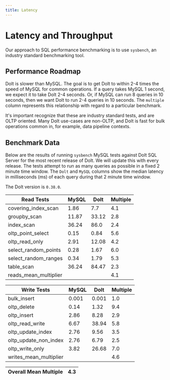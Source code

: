 ```yaml
---
title: Latency
---
```


# Latency and Throughput

Our approach to SQL performance benchmarking is to use `sysbench`, an
industry standard benchmarking tool.

## Performance Roadmap

Dolt is slower than MySQL. The goal is to get Dolt to within 2-4 times
the speed of MySQL for common operations. If a query takes MySQL 1
second, we expect it to take Dolt 2-4 seconds. Or, if MySQL can run 8
queries in 10 seconds, then we want Dolt to run 2-4 queries in 10
seconds. The `multiple` column represents this relationship with
regard to a particular benchmark.

It's important recognize that these are industry standard tests, and
are OLTP oriented. Many Dolt use-cases are non-OLTP, and Dolt is fast
for bulk operations common in, for example, data pipeline contexts.

## Benchmark Data

Below are the results of running `sysbench` MySQL tests against Dolt
SQL Server for the most recent release of Dolt. We will update this
with every release. The tests attempt to run as many queries as
possible in a fixed 2 minute time window. The `Dolt` and `MySQL`
columns show the median latency in milliseconds (ms) of each query 
during that 2 minute time window.

The Dolt version is `0.38.0`.
<!-- START_LATENCY_RESULTS_TABLE -->
|       Read Tests        | MySQL | Dolt  | Multiple |
|-------------------------|-------|-------|----------|
| covering\_index\_scan   |  1.86 |   7.7 |      4.1 |
| groupby\_scan           | 11.87 | 33.12 |      2.8 |
| index\_scan             | 36.24 |  86.0 |      2.4 |
| oltp\_point\_select     |  0.15 |  0.84 |      5.6 |
| oltp\_read\_only        |  2.91 | 12.08 |      4.2 |
| select\_random\_points  |  0.28 |  1.67 |      6.0 |
| select\_random\_ranges  |  0.34 |  1.79 |      5.3 |
| table\_scan             | 36.24 | 84.47 |      2.3 |
| reads\_mean\_multiplier |       |       |      4.1 |

|       Write Tests        | MySQL | Dolt  | Multiple |
|--------------------------|-------|-------|----------|
| bulk\_insert             | 0.001 | 0.001 |      1.0 |
| oltp\_delete             |  0.14 |  1.32 |      9.4 |
| oltp\_insert             |  2.86 |  8.28 |      2.9 |
| oltp\_read\_write        |  6.67 | 38.94 |      5.8 |
| oltp\_update\_index      |  2.76 |  9.56 |      3.5 |
| oltp\_update\_non\_index |  2.76 |  6.79 |      2.5 |
| oltp\_write\_only        |  3.82 | 26.68 |      7.0 |
| writes\_mean\_multiplier |       |       |      4.6 |

| Overall Mean Multiple | 4.3 |
|-----------------------|-----|
<!-- END_LATENCY_RESULTS_TABLE -->
<br/>
